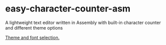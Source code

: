 # easy-character-counter-asm
A lightweight text editor written in Assembly with built-in character counter and different theme options

[Theme and font selection.](images/CHOOSE_BACKGROUND.png)
